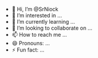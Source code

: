 - 👋 Hi, I’m @SrNiock
- 👀 I’m interested in ...
- 🌱 I’m currently learning ...
- 💞️ I’m looking to collaborate on ...
- 📫 How to reach me ...
- 😄 Pronouns: ...
- ⚡ Fun fact: ...

<!---
SrNiock/SrNiock is a ✨ special ✨ repository because its `README.md` (this file) appears on your GitHub profile.
You can click the Preview link to take a look at your changes.
--->
